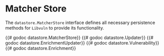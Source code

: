 # Matcher Store
The `datastore.MatcherStore` interface defines all necessary persistence methods for `Libvuln`
to provide its functionality.

{{# godoc datastore.MatcherStore}}
{{# godoc datastore.Updater}}
{{# godoc datastore.EnrichmentUpdater}}
{{# godoc datastore.Vulnerability}}
{{# godoc datastore.Enrichment}}
